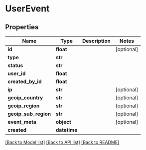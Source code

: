 # UserEvent

## Properties
Name | Type | Description | Notes
------------ | ------------- | ------------- | -------------
**id** | **float** |  | [optional] 
**type** | **str** |  | 
**status** | **str** |  | 
**user_id** | **float** |  | 
**created_by_id** | **float** |  | 
**ip** | **str** |  | [optional] 
**geoip_country** | **str** |  | [optional] 
**geoip_region** | **str** |  | [optional] 
**geoip_sub_region** | **str** |  | [optional] 
**event_meta** | **object** |  | [optional] 
**created** | **datetime** |  | 

[[Back to Model list]](../README.md#documentation-for-models) [[Back to API list]](../README.md#documentation-for-api-endpoints) [[Back to README]](../README.md)



